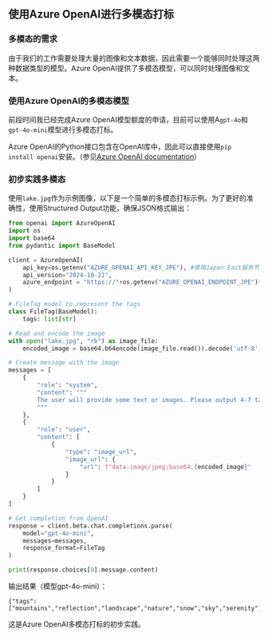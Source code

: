 ## 使用Azure OpenAI进行多模态打标

### 多模态的需求

由于我们的工作需要处理大量的图像和文本数据，因此需要一个能够同时处理这两种数据类型的模型。Azure OpenAI提供了多模态模型，可以同时处理图像和文本。

### 使用Azure OpenAI的多模态模型

前段时间我已经完成Azure OpenAI模型额度的申请，目前可以使用A`gpt-4o`和`gpt-4o-mini`模型进行多模态打标。

Azure OpenAI的Python接口包含在OpenAI库中，因此可以直接使用`pip install openai`安装。（参见[Azure OpenAI documentation](https://learn.microsoft.com/en-us/azure/ai-services/openai/)）

### 初步实践多模态

使用`lake.jpg`作为示例图像，以下是一个简单的多模态打标示例。为了更好的准确性，使用Structured Output功能，确保JSON格式输出：

```python
from openai import AzureOpenAI
import os
import base64
from pydantic import BaseModel

client = AzureOpenAI(
    api_key=os.getenv("AZURE_OPENAI_API_KEY_JPE"), #使用Japan East服务节点
    api_version="2024-10-21",
    azure_endpoint = "https://"+os.getenv("AZURE_OPENAI_ENDPOINT_JPE")+".services.ai.azure.com/"
)

# FileTag model to represent the tags
class FileTag(BaseModel):
    tags: list[str]

# Read and encode the image
with open("lake.jpg", "rb") as image_file:
    encoded_image = base64.b64encode(image_file.read()).decode('utf-8')

# Create message with the image
messages = [
    {
        "role": "system",
        "content": """
        The user will provide some text or images. Please output 4-7 tags for the text in JSON format. 
        """
    },
    {
        "role": "user",
        "content": [
            {
                "type": "image_url",
                "image_url": {
                    "url": f"data:image/jpeg;base64,{encoded_image}"
                }
            }
        ]
    }
]

# Get completion from OpenAI
response = client.beta.chat.completions.parse(
    model="gpt-4o-mini", 
    messages=messages,
    response_format=FileTag
)

print(response.choices[0].message.content)
```

输出结果（模型gpt-4o-mini）：

```
{"tags":["mountains","reflection","landscape","nature","snow","sky","serenity"]}
```

这是Azure OpenAI多模态打标的初步实践。